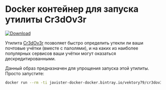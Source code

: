 # Docker контейнер для запуска утилиты Cr3dOv3r

[ ![Download](https://api.bintray.com/packages/vektory79/docker/vektory79%3Acr3dov3r/images/download.svg) ](https://bintray.com/vektory79/docker/vektory79%3Acr3dov3r/_latestVersion)

Утилита [Cr3dOv3r](https://github.com/D4Vinci/Cr3dOv3r) позволяет быстро 
определить утекли ли ваши почтовые учётки (вместе с палолями), и на каких из 
наиболее популярных сервисов ваши учётки могут оказаться дескредитированными.

Данный образ предназначен для упрощения запуска этой утилиты. Просто запустите:

```bash
docker run --rm -ti javister-docker-docker.bintray.io/vektory79/cr3dov3r:1.0 your@email.com
```
